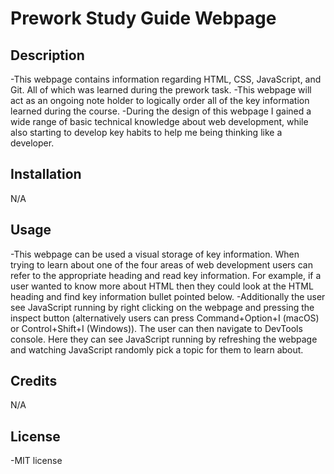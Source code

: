 # Prework Study Guide Webpage

## Description
-This webpage contains information regarding HTML, CSS, JavaScript, and Git. All of which was learned during the prework task.
-This webpage will act as an ongoing note holder to logically order all of the key information learned during the course.
-During the design of this webpage I gained a wide range of basic technical knowledge about web development, while also starting to develop key habits to help me being thinking like a developer.

## Installation
N/A

## Usage
-This webpage can be used a visual storage of key information. When trying to learn about one of the four areas of web development users can refer to the appropriate heading and read key information. For example, if a user wanted to know more about HTML then they could look at the HTML heading and find key information bullet pointed below.
-Additionally the user see JavaScript running by right clicking on the webpage and pressing the inspect button (alternatively users can press Command+Option+I (macOS) or Control+Shift+I (Windows)). The user can then navigate to DevTools console. Here they can see JavaScript running by refreshing the webpage and watching JavaScript randomly pick a topic for them to learn about.

## Credits
N/A

## License
-MIT license